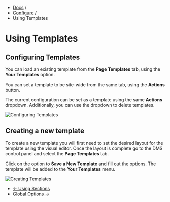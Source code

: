 <div class="row-fluid">
	<div class="span12">
		<ul class="breadcrumb">
  			<li><a href="http://docs.pagelines.com/">Docs</a> <span class="divider">/</span></li>
  			<li><a href="http://docs.pagelines.com/configure">Configure</a> <span class="divider">/</span></li>
  			<li class="active">Using Templates</li>
		</ul>
	</div>
</div>

# Using Templates #

## Configuring Templates ##

You can load an existing template from the **Page Templates** tab, using the **Your Templates** option.

You can set a template to be site-wide from the same tab, using the **Actions** button.

The current configuration can be set as a template using the same **Actions** dropdown. Additionally, you can use the dropdown to delete templates.

![Configuring Templates](https://raw.github.com/pagelines/Docs/master/gh-pages-template/public/img/template-options.png "Configuring Templates")

## Creating a new template ##

To create a new template you will first need to set the desired layout for the template using the visual editor. Once the layout is complete go to the DMS control panel and select the **Page Templates** tab.

Click on the option to **Save a New Template** and fill out the options. The template will be added to the **Your Templates** menu.

![Creating Templates](https://raw.github.com/pagelines/Docs/master/gh-pages-template/public/img/new-template.png "Creating Templates")

<div class="row-fluid">
	<div class="span12">
		<ul class="pager">
			<li class="pull-left"><a href="http://docs.pagelines.com/configure/configure-sections">&larr; Using Sections</a></li>
  			<li class="pull-right"><a href="http://docs.pagelines.com/configure/global-options">Global Options &rarr;</a></li>
		</ul>
	</div>
</div>